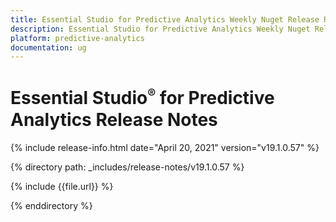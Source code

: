 ```yaml
---
title: Essential Studio for Predictive Analytics Weekly Nuget Release Release Notes  
description: Essential Studio for Predictive Analytics Weekly Nuget Release Release Notes  
platform: predictive-analytics
documentation: ug
---
```


# Essential Studio<sup style="font-size:70%">&reg;</sup> for Predictive Analytics  Release Notes  

{% include release-info.html date="April 20, 2021"  version="v19.1.0.57" %} 


{% directory path: _includes/release-notes/v19.1.0.57
 %}

{% include {{file.url}} %}

{% enddirectory %}